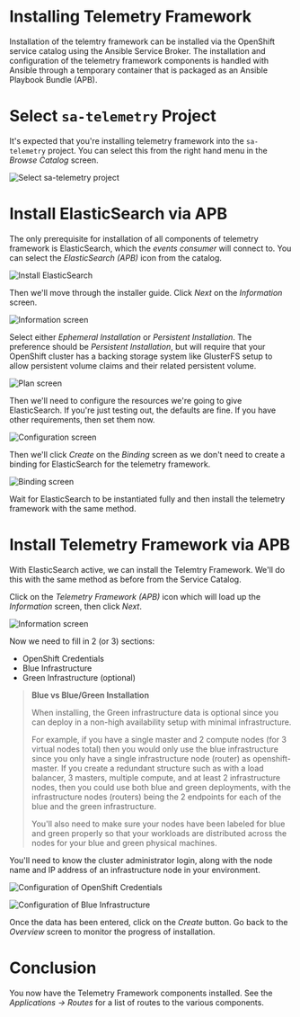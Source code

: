 # Installing Telemetry Framework

Installation of the telemtry framework can be installed via the OpenShift
service catalog using the Ansible Service Broker. The installation and
configuration of the telemetry framework components is handled with Ansible
through a temporary container that is packaged as an Ansible Playbook Bundle
(APB).

# Select `sa-telemetry` Project

It's expected that you're installing telemetry framework into the
`sa-telemetry` project. You can select this from the right hand menu in the
_Browse Catalog_ screen.

![Select sa-telemetry project](imgs/tf-apb-project-selection.png)

# Install ElasticSearch via APB

The only prerequisite for installation of all components of telemetry framework
is ElasticSearch, which the _events consumer_ will connect to. You can select
the _ElasticSearch (APB)_ icon from the catalog.

![Install ElasticSearch](imgs/tf-apb-install-elasticsearch.png)

Then we'll move through the installer guide. Click _Next_ on the _Information_
screen.

![Information screen](imgs/tf-apb-elasticsearch-information.png)

Select either _Ephemeral Installation_ or _Persistent Installation_. The
preference should be _Persistent Installation_, but will require that your
OpenShift cluster has a backing storage system like GlusterFS setup to allow
persistent volume claims and their related persistent volume.

![Plan screen](imgs/tf-apb-elasticsearch-information.png)

Then we'll need to configure the resources we're going to give ElasticSearch.
If you're just testing out, the defaults are fine. If you have other
requirements, then set them now.

![Configuration screen](imgs/tf-apb-elasticsearch-configuration.png)

Then we'll click _Create_ on the _Binding_ screen as we don't need to create a
binding for ElasticSearch for the telemetry framework.

![Binding screen](imgs/tf-apb-elasticsearch-binding.png)

Wait for ElasticSearch to be instantiated fully and then install the telemetry
framework with the same method.

# Install Telemetry Framework via APB

With ElasticSearch active, we can install the Telemtry Framework. We'll do this
with the same method as before from the Service Catalog.

Click on the _Telemetry Framework (APB)_ icon which will load up the
_Information_ screen, then click _Next_.

![Information screen](imgs/tf-apb-telemetry-framework-information.png)

Now we need to fill in 2 (or 3) sections:

* OpenShift Credentials
* Blue Infrastructure
* Green Infrastructure (optional)

> **Blue vs Blue/Green Installation**
>
> When installing, the Green infrastructure data is optional since you can
> deploy in a non-high availability setup with minimal infrastructure.
>
> For example, if you have a single master and 2 compute nodes (for 3 virtual
> nodes total) then you would only use the blue infrastructure since you only
> have a single infrastructure node (router) as openshift-master. If you create
> a redundant structure such as with a load balancer, 3 masters, multiple
> compute, and at least 2 infrastructure nodes, then you could use both blue
> and green deployments, with the infrastructure nodes (routers) being the 2
> endpoints for each of the blue and the green infrastructure.
>
> You'll also need to make sure your nodes have been labeled for blue and green
> properly so that your workloads are distributed across the nodes for your
> blue and green physical machines.

You'll need to know the cluster administrator login, along with the node name
and IP address of an infrastructure node in your environment.

![Configuration of OpenShift Credentials](imgs/tf-apb-telemetry-framework-configuration-creds.png)

![Configuration of Blue Infrastructure](imgs/tf-apb-telemetry-framework-configuration-infra.png)

Once the data has been entered, click on the _Create_ button. Go back to the
_Overview_ screen to monitor the progress of installation.

# Conclusion

You now have the Telemetry Framework components installed. See the
_Applications -> Routes_ for a list of routes to the various components.
